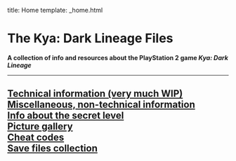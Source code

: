 title: Home
template: _home.html

# The Kya: Dark Lineage Files
**A collection of info and resources about the PlayStation 2 game *Kya: Dark Lineage***

---
[Technical information (very much WIP)](./technical)  
[Miscellaneous, non-technical information](./misc_info)  
[Info about the secret level](./secrlvl)  
[Picture gallery](./pictures)  
[Cheat codes](./cheats)  
[Save files collection](./save_collection)
---
